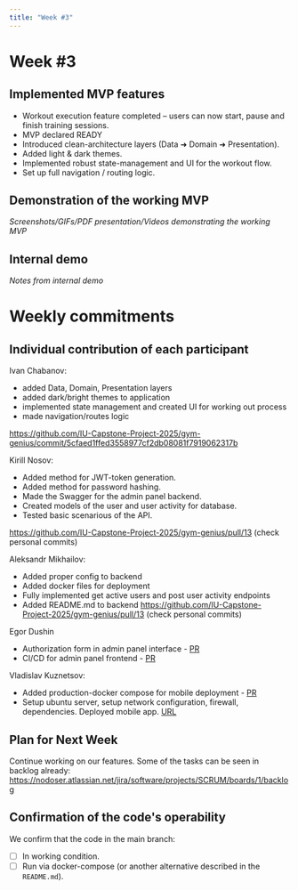 ```yaml
---
title: "Week #3"
---
```


# **Week #3**

## Implemented MVP features

 - Workout execution feature completed – users can now start, pause and finish training sessions.
 - MVP declared READY
 - Introduced clean-architecture layers (Data ➜ Domain ➜ Presentation).
 - Added light & dark themes.
 - Implemented robust state-management and UI for the workout flow.
 - Set up full navigation / routing logic.

## Demonstration of the working MVP

*Screenshots/GIFs/PDF presentation/Videos demonstrating the working MVP*

## Internal demo

*Notes from internal demo*

# Weekly commitments

## Individual contribution of each participant

Ivan Chabanov:
- added Data, Domain, Presentation layers
- added dark/bright themes to application
- implemented state management and created UI for working out process
- made navigation/routes logic

https://github.com/IU-Capstone-Project-2025/gym-genius/commit/5cfaed1ffed3558977cf2db08081f7919062317b

Kirill Nosov:
- Added method for JWT-token generation.
- Added method for password hashing.
- Made the Swagger for the admin panel backend.
- Created models of the user and user activity for database.
- Tested basic scenarious of the API.

https://github.com/IU-Capstone-Project-2025/gym-genius/pull/13 (check personal commits)

Aleksandr Mikhailov:
- Added proper config to backend
- Added docker files for deployment
- Fully implemented get active users and post user activity endpoints
- Added README.md to backend
https://github.com/IU-Capstone-Project-2025/gym-genius/pull/13 (check personal commits)

Egor Dushin
- Authorization form in admin panel interface - [PR](https://github.com/IU-Capstone-Project-2025/gym-genius/pull/14)
- CI/CD for admin panel frontend - [PR](https://github.com/IU-Capstone-Project-2025/gym-genius/pull/15)

Vladislav Kuznetsov:
- Added production-docker compose for mobile deployment - [PR](https://github.com/IU-Capstone-Project-2025/gym-genius/pull/16)
- Setup ubuntu server, setup network configuration, firewall, dependencies. Deployed mobile app. [URL](http://213.171.25.183/)


## Plan for Next Week

Continue working on our features. Some of the tasks can be seen in backlog already:
https://nodoser.atlassian.net/jira/software/projects/SCRUM/boards/1/backlog

## Confirmation of the code's operability

We confirm that the code in the main branch:
- [ ] In working condition.
- [ ] Run via docker-compose (or another alternative described in the `README.md`).
